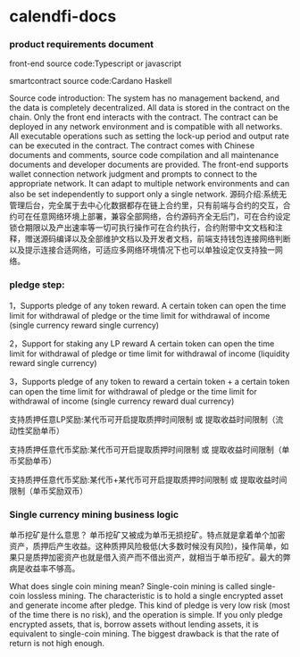 # calendfi-docs
### product requirements document

front-end source code:Typescript or javascript

smartcontract source code:Cardano Haskell


Source code introduction: The system has no management backend, and the data is completely decentralized. All data is stored in the contract on the chain. Only the front end interacts with the contract. The contract can be deployed in any network environment and is compatible with all networks. All executable operations such as setting the lock-up period and output rate can be executed in the contract. The contract comes with Chinese documents and comments, source code compilation and all maintenance documents and developer documents are provided. The front-end supports wallet connection network judgment and prompts to connect to the appropriate network. It can adapt to multiple network environments and can also be set independently to support only a single network.
源码介绍:系统无管理后台，完全属于去中心化数据都存在链上合约里，只有前端与合约的交互，合约可在任意网络环境上部署，兼容全部网络，合约源码齐全无后门，可在合约设定锁仓期限以及产出速率等一切可执行操作可在合约执行，合约附带中文文档和注释，赠送源码编译以及全部维护文档以及开发者文档，前端支持钱包连接网络判断以及提示连接合适网络，可适应多网络环境情况下也可以单独设定仅支持独一网络。

### pledge step:

1，Supports pledge of any token reward. A certain token can open the time limit for withdrawal of pledge or the time limit for withdrawal of income (single currency reward single currency)

2，Support for staking any LP reward A certain token can open the time limit for withdrawal of pledge or time limit for withdrawal of income (liquidity reward single currency)

3，Supports pledge of any token to reward a certain token + a certain token can open the time limit for withdrawal of pledge or the time limit for withdrawal of income (single currency reward dual currency)

支持质押任意LP奖励:某代币可开启提取质押时间限制 或 提取收益时间限制（流动性奖励单币）

支持质押任意代币奖励:某代币可开启提取质押时间限制 或 提取收益时间限制（单币奖励单币）

支持质押任意代币奖励:某代币+某代币可开启提取质押时间限制 或 提取收益时间限制（单币奖励双币）

### Single currency mining business logic

单币挖矿是什么意思？
单币挖矿⼜被成为单币⽆损挖矿。特点就是拿着单个加密资产，质押后产⽣收益。这种质押⻛险极低(⼤多数时候没有⻛险)，操作简单，如果只是质押加密资产也就是借⼊资产⽽不借出资产，就相当于单币挖矿。最⼤的弊病是收益率不够⾼。

What does single coin mining mean?
Single-coin mining is called single-coin lossless mining. The characteristic is to hold a single encrypted asset and generate income after pledge. This kind of pledge is very low risk (most of the time there is no risk), and the operation is simple. If you only pledge encrypted assets, that is, borrow assets without lending assets, it is equivalent to single-coin mining. The biggest drawback is that the rate of return is not high enough.
